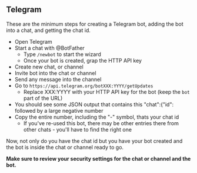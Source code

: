 ## Telegram
These are the minimum steps for creating a Telegram bot, adding the bot into a chat, and getting the chat id.

* Open Telegram
* Start a chat with @BotFather
  * Type `/newbot` to start the wizard
  * Once your bot is created, grap the HTTP API key
* Create new chat, or channel
* Invite bot into the chat or channel
* Send any message into the channel
* Go to `https://api.telegram.org/botXXX:YYYY/getUpdates`
  * Replace XXX:YYYY with your HTTP API key for the bot (keep the `bot` part of the URL)
* You should see some JSON output that contains this "chat":{"id": followed by a large negative number
* Copy the entire number, including the "-" symbol, thats your chat id
  * If you've re-used this bot, there may be other entries there from other chats - you'll have to find the right one

Now, not only do you have the chat id but you have your bot created and the bot is inside the chat or channel ready to go.

**Make sure to review your security settings for the chat or channel and the bot.**
